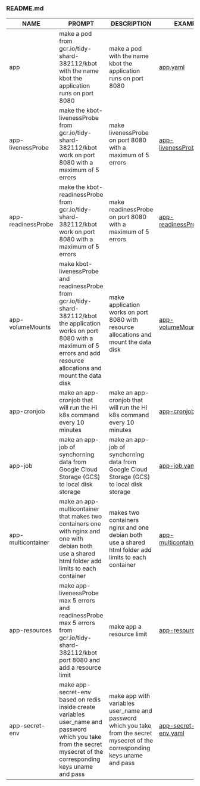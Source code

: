 ### README.md

| NAME               | PROMPT                                                                                                                                                                                           | DESCRIPTION                                                                                                                     | EXAMPLE                 |
|--------------------|--------------------------------------------------------------------------------------------------------------------------------------------------------------------------------------------------|---------------------------------------------------------------------------------------------------------------------------------|-------------------------|
| app                | make a pod from gcr.io/tidy-shard-382112/kbot with the name kbot the application runs on port 8080                                                                                               | make a pod with the name kbot the application runs on port 8080                                                                 | [app.yaml](https://github.com/xminyax/kbot/blob/main/yaml/app.yaml)                |
| app-livenessProbe  | make the kbot-livenessProbe from gcr.io/tidy-shard-382112/kbot work on port 8080 with a maximum of 5 errors                                                                                      | make livenessProbe on port 8080 with a maximum of 5 errors                                                                      | [app-livenessProbe.yaml](https://github.com/xminyax/kbot/blob/main/yaml/app-livenessProbe.yaml)  |
| app-readinessProbe | make the kbot-readinessProbe from gcr.io/tidy-shard-382112/kbot work on port 8080 with a maximum of 5 errors                                                                                     | make readinessProbe on port 8080 with a maximum of 5 errors                                                                     | [app-readinessProbe.yaml](https://github.com/xminyax/kbot/blob/main/yaml/app-readinessProbe.yaml) |
| app-volumeMounts   | make kbot-livenessProbe and readinessProbe from gcr.io/tidy-shard-382112/kbot the application works on port 8080 with a maximum of 5 errors and add resource allocations and mount the data disk | make application works on port 8080 with  resource allocations and mount the data disk                                          | [app-volumeMounts.yaml](https://github.com/xminyax/kbot/blob/main/yaml/app-volumeMounts.yaml)   |
| app-cronjob        | make an app-cronjob that will run the Hi k8s command every 10 minutes                                                                                                                            | make an app-cronjob that will run the Hi k8s command every 10 minutes                                                           | [app-cronjob.yaml](https://github.com/xminyax/kbot/blob/main/yaml/app-cronjob.yaml)        |
| app-job            | make an app-job of synchorning data from Google Cloud Storage (GCS) to local disk storage                                                                                                        | make an app-job of synchorning data from Google Cloud Storage (GCS) to local disk storage                                       | [app-job.yaml](https://github.com/xminyax/kbot/blob/main/yaml/app-job.yaml)            |
| app-multicontainer | make an app-multicontainer that makes two containers one with nginx and one with debian both use a shared html folder add limits to each container                                               | makes two containers nginx and one debian both use a shared html folder add limits to each container                            | [app-multicontainer.yaml](https://github.com/xminyax/kbot/blob/main/yaml/app-multicontainer.yaml) |
| app-resources      | make app-livenessProbe max 5 errors and readinessProbe max 5 errors from gcr.io/tidy-shard-382112/kbot port 8080 and add a resource limit                                                        | make app a resource limit                                                                                                       | [app-resources.yaml](https://github.com/xminyax/kbot/blob/main/yaml/app-resources.yaml)      |
| app-secret-env     | make app-secret-env based on redis inside create variables user_name and password which you take from the secret mysecret of the corresponding keys uname and pass                               | make app with variables user_name and password which you take from the secret mysecret of the corresponding keys uname and pass | [app-secret-env.yaml](https://github.com/xminyax/kbot/blob/main/yaml/app-secret-env.yaml)     |
